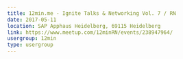 ```yaml
---
title: 12min.me - Ignite Talks & Networking Vol. 7 / RN
date: 2017-05-11
location: SAP Apphaus Heidelberg, 69115 Heidelberg
link: https://www.meetup.com/12minRN/events/238947964/
usergroup: 12min
type: usergroup
---
```

